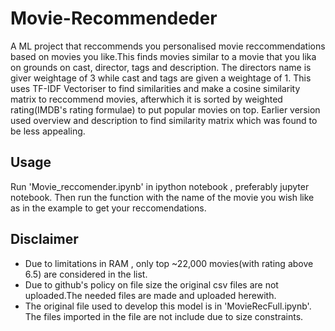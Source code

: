 # Movie-Recommendeder
A ML project that reccommends you personalised movie reccommendations based on movies you like.This finds movies similar to a movie that you lika on grounds on cast, director, tags and description.
The directors name is giver weightage of 3 while cast and tags are given a weightage of 1. This uses TF-IDF Vectoriser to find similarities and make a cosine similarity matrix to reccommend movies, afterwhich it is sorted by weighted rating(IMDB's rating formulae) to put popular movies on top. Earlier version used overview and description to find similarity matrix which was found to be less appealing.

## Usage
Run 'Movie_reccomender.ipynb' in ipython notebook , preferably jupyter notebook. Then run the function with the name of the movie you wish like as in the example to get your reccomendations. 

## Disclaimer
- Due to limitations in RAM , only top ~22,000 movies(with rating above 6.5) are considered in the list.
- Due to github's policy on file size the original csv files are not uploaded.The needed files are made and uploaded herewith.
- The original file used to develop this model is in 'MovieRecFull.ipynb'. The files imported in the file are not include due to size constraints. 
